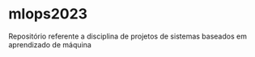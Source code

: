 # mlops2023
Repositório referente a disciplina de projetos de sistemas baseados em aprendizado de máquina
